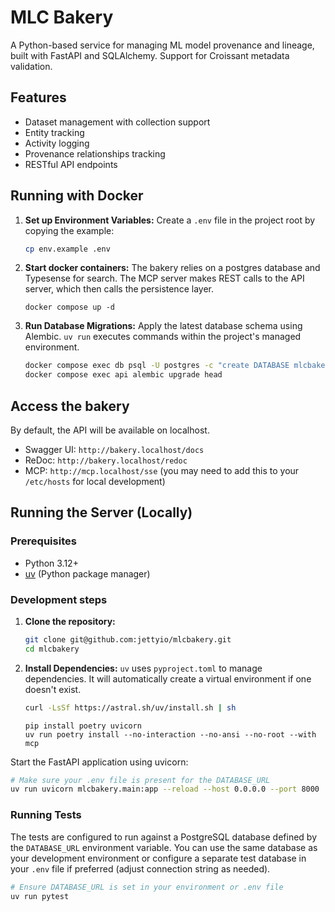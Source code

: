 # MLC Bakery

A Python-based service for managing ML model provenance and lineage, built with FastAPI and SQLAlchemy. Support for Croissant metadata validation.

## Features

- Dataset management with collection support
- Entity tracking
- Activity logging
- Provenance relationships tracking
- RESTful API endpoints

## Running with Docker

1.  **Set up Environment Variables:**
    Create a `.env` file in the project root by copying the example:
    ```bash
    cp env.example .env
    ```

2. **Start docker containers:**
    The bakery relies on a postgres database and Typesense for search. The MCP server makes REST calls to the API server, which then calls the persistence layer.
    ```
    docker compose up -d
    ```

3.  **Run Database Migrations:**
    Apply the latest database schema using Alembic. `uv run` executes commands within the project's managed environment.
    ```bash
    docker compose exec db psql -U postgres -c "create DATABASE mlcbakery;"
    docker compose exec api alembic upgrade head
    ```
## Access the bakery
By default, the API will be available on localhost.
-   Swagger UI: `http://bakery.localhost/docs`
-   ReDoc: `http://bakery.localhost/redoc`
-   MCP: `http://mcp.localhost/sse` (you may need to add this to your `/etc/hosts` for local development)

## Running the Server (Locally)

### Prerequisites

- Python 3.12+
- [uv](https://github.com/astral-sh/uv) (Python package manager)

### Development steps

1.  **Clone the repository:**
    ```bash
    git clone git@github.com:jettyio/mlcbakery.git
    cd mlcbakery
    ```

2.  **Install Dependencies:**
    `uv` uses `pyproject.toml` to manage dependencies. It will automatically create a virtual environment if one doesn't exist.
    ```bash
    curl -LsSf https://astral.sh/uv/install.sh | sh
    ```
    ```
    pip install poetry uvicorn
    uv run poetry install --no-interaction --no-ansi --no-root --with mcp
    ```
Start the FastAPI application using uvicorn:
```bash
# Make sure your .env file is present for the DATABASE_URL
uv run uvicorn mlcbakery.main:app --reload --host 0.0.0.0 --port 8000
```

### Running Tests

The tests are configured to run against a PostgreSQL database defined by the `DATABASE_URL` environment variable. You can use the same database as your development environment or configure a separate test database in your `.env` file if preferred (adjust connection string as needed).

```bash
# Ensure DATABASE_URL is set in your environment or .env file
uv run pytest
```
